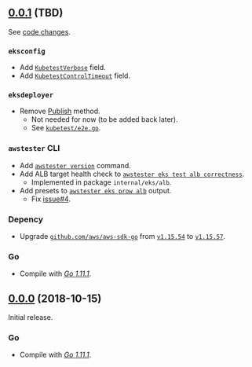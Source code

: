 

## [0.0.1](https://github.com/coreos/etcd/releases/tag/0.0.1) (TBD)

See [code changes](https://github.com/coreos/etcd/compare/0.0.0...0.0.1).

### `eksconfig`

- Add [`KubetestVerbose`](https://github.com/aws/awstester/commit/17189259558110b066a974f6ee6fb2b8242c03d5) field.
- Add [`KubetestControlTimeout`](https://github.com/aws/awstester/commit/17189259558110b066a974f6ee6fb2b8242c03d5) field.

### `eksdeployer`

- Remove [Publish](https://github.com/aws/awstester/commit/ad2a71dfc9687a9bd1a5869bd09a3f9eb771c504) method.
  - Not needed for now (to be added back later).
  - See [`kubetest/e2e.go`](https://github.com/kubernetes/test-infra/blob/fe0a9926c1c3d0a9d94e0d3c2f755dbdbc34d892/kubetest/e2e.go#L318-L322).

### `awstester` CLI

- Add [`awstester version`](https://github.com/aws/awstester/commit/6d72c67fa1ae173fe211feb5d08aeaf596a7110e) command.
- Add ALB target health check to [`awstester eks test alb correctness`](https://github.com/aws/awstester/commit/152bb09d45b79d418e9069fbf86d3452fd027589).
  - Implemented in package `internal/eks/alb`.
- Add presets to [`awstester eks prow alb`](https://github.com/aws/awstester/commit/6ed769cb9a0685e13a36e4dd83f14210a253b758) output.
  - Fix [issue#4](https://github.com/aws/awstester/issues/4).

### Depency

- Upgrade [`github.com/aws/aws-sdk-go`]() from [`v1.15.54`](https://github.com/aws/aws-sdk-go/releases/tag/v1.15.54) to [`v1.15.57`](https://github.com/aws/aws-sdk-go/releases/tag/v1.15.57).

### Go

- Compile with [*Go 1.11.1*](https://golang.org/doc/devel/release.html#go1.11).


## [0.0.0](https://github.com/coreos/etcd/releases/tag/0.0.0) (2018-10-15)

Initial release.

### Go

- Compile with [*Go 1.11.1*](https://golang.org/doc/devel/release.html#go1.11).


